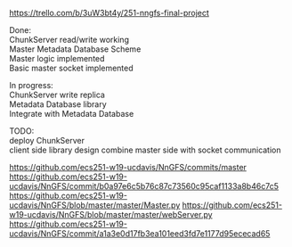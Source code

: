 <https://trello.com/b/3uW3bt4y/251-nngfs-final-project>

Done:  
ChunkServer read/write working  
Master Metadata Database Scheme  
Master logic implemented  
Basic master socket implemented 

In progress:  
ChunkServer write replica  
Metadata Database library  
Integrate with Metadata Database  

TODO:  
deploy ChunkServer  
client side library design
combine master side with socket communication

https://github.com/ecs251-w19-ucdavis/NnGFS/commits/master  
https://github.com/ecs251-w19-ucdavis/NnGFS/commit/b0a97e6c5b76c87c73560c95caf1133a8b46c7c5
https://github.com/ecs251-w19-ucdavis/NnGFS/blob/master/master/Master.py
https://github.com/ecs251-w19-ucdavis/NnGFS/blob/master/master/webServer.py
https://github.com/ecs251-w19-ucdavis/NnGFS/commit/a1a3e0d17fb3ea101eed3fd7e1177d95ececad65